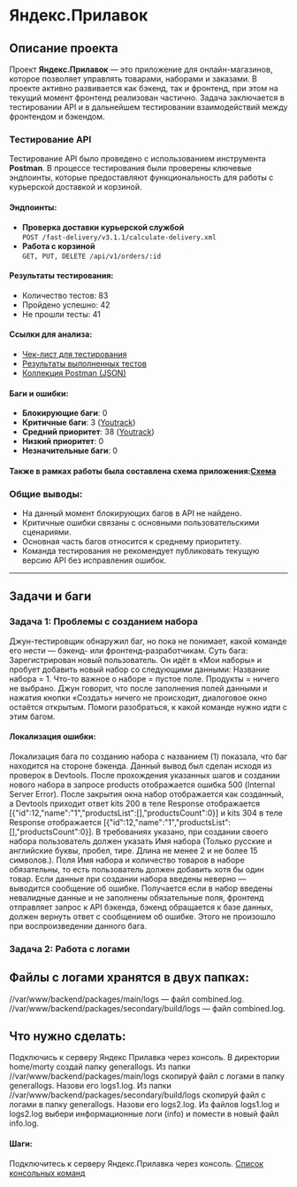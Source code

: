 # Яндекс.Прилавок

## Описание проекта

Проект **Яндекс.Прилавок** — это приложение для онлайн-магазинов, которое позволяет управлять товарами, наборами и заказами. В проекте активно развивается как бэкенд, так и фронтенд, при этом на текущий момент фронтенд реализован частично. Задача заключается в тестировании API и в дальнейшем тестировании взаимодействий между фронтендом и бэкендом.

### Тестирование API

Тестирование API было проведено с использованием инструмента **Postman**. В процессе тестирования были проверены ключевые эндпоинты, которые предоставляют функциональность для работы с курьерской доставкой и корзиной.

#### Эндпоинты:
- **Проверка доставки курьерской службой**  
  `POST /fast-delivery/v3.1.1/calculate-delivery.xml`
- **Работа с корзиной**  
  `GET, PUT, DELETE /api/v1/orders/:id`

#### Результаты тестирования:

- Количество тестов: 83
- Пройдено успешно: 42
- Не прошли тесты: 41

#### Ссылки для анализа:
- [Чек-лист для тестирования](https://docs.google.com/spreadsheets/d/1A9VVVaECtqe0dQFN9r6OFmKSlKk6caZiemW7WDyu5cA/edit?usp=sharing)
- [Результаты выполненных тестов](https://docs.google.com/spreadsheets/d/1A9VVVaECtqe0dQFN9r6OFmKSlKk6caZiemW7WDyu5cA/edit?usp=sharing)
- [Коллекция Postman (JSON)](https://drive.google.com/file/d/1yjcDXH6Hs_pVLZf-JDziTXTLU4feUNk7/view?usp=sharing)

#### Баги и ошибки:
- **Блокирующие баги**: 0
- **Критичные баги**: 3 ([Youtrack](https://tatianaastax.youtrack.cloud/issues/API?q=%D0%9F%D1%80%D0%B8%D0%BE%D1%80%D0%B8%D1%82%D0%B5%D1%82:%20%D0%9A%D1%80%D0%B8%D1%82%D0%B8%D1%87%D0%B5%D1%81%D0%BA%D0%B0%D1%8F))
- **Средний приоритет**: 38 ([Youtrack](https://tatianaastax.youtrack.cloud/issues/API?q=%D0%9F%D1%80%D0%B8%D0%BE%D1%80%D0%B8%D1%82%D0%B5%D1%82:%20%D0%A1%D0%B5%D1%80%D1%8C%D0%B5%D0%B7%D0%BD%D0%B0%D1%8F))
- **Низкий приоритет**: 0
- **Незначительные баги**: 0

#### Также в рамках работы была составлена схема приложения:[Схема](https://viewer.diagrams.net/?tags=%7B%7D&highlight=0000ff&edit=_blank&layers=1&nav=1&title=%2Fapi%2Fv1%2Fkits.drawio#R7V3ZctrKFv0aV917q3JKM9IjGINjwDmxzzHEbxowEIMmhCT4%2BtuThMYgbIOQ3Q9xUKsn9bB79d57dV%2Fx16uw76r2fGQZ0%2BUVxxjhFd%2B94jhW4ljwHwzZ4hCp1cIBM3dhkEj7gMfFbkoCGRK6WRjTdSqiZ1lLb2GnA3XLNKe6lwpTXdcK0tFerGW6VFudTXMBj7q6zIeOF4Y3x6Ey19qH304Xs3lUMisp%2BM1KjSKTL1nPVcMKEkH8zRV%2F7VqWh3%2BtwuvpEjZe1C44Xa%2FkbVwxd2p6VRKM7yW2P3sMTfnHXPhn9CLPh7NvJBdfXW7IB19x0hLk15mDV9IM%2FopCtDigy1y1Wfi3c4P%2BttBfAf1l0N8u%2BiujvyIoIBGIf8fJ2SuZIeGkHPAJWrZsEJasEGpPbxt1kjcNUZW91RIEsOCnulzMTPBbB40zdUGAP3W9BejWNnmxWhgGTN5xp%2BvFTtVQVgx4tq2F6aFBI3auxC7Ma%2BNZazwwYdZrz7Vep9fW0nJR6Twv8QoPGrnzslguE%2BG6PhVfXkj4I6ktzCz%2BhGTnRT0B6jkNE0GkM%2FtTazX13C2IQt4KrIiTRDOLjLNgP0w5noTNE0O0RcJUMjNmcc77wQN%2BkPFzxFgSC8ZSpqOmBphc5NFyvbk1s0x1ebMP7bjWxjSmBumMfZyhZdmkA35PPW9LJAVpzkTPl7bs2tq4%2BvQP9SfV9VR3NvX%2BEE%2FA8eC3%2FLGf3OlS9RZ%2BWpB8eKtz%2BVaH01PIza%2FraJYxKLDi%2FAUxe%2BkkXCKhiP7yJKTyNFdXoC87pra2i2ZzeggE84U3fbRV1HUBWGQqdnf1ifQtWmvIRGKV%2FExiuYKZJJ1qJvGlfRo3403U1CCES%2FRFl3TlBYlI0zKnGelIgj6g87J9VyAF5YKu40%2FVdaxUh9CbhgtvApP%2FxYnk8VfiVTckWaOHbfRggg%2FGqcToMU4FH%2FbJ0FOU7u0SVqgoYbmPlrAoadt11W0iAhnG%2B5z%2FhgGJBVZJjy1OyQCsTHzxj9HBD1yB%2FdiKv%2BTtw00olBQK8%2Ff3SBr3EkID47FOQj4nhXm7dkksSJcmiaXi9mVRo3ZJsx2WvqAksGGZHm5EdW3jXczLIoQN%2FxGtKmZbVa4mI%2BWTyciCBjqnjDxCRIKHv6fuAnw3XCJrEputuoDpm8SmIh0pNrka5GardF7HorGVwMuF6BiDrw76G%2B9x3yNu13PVhj%2F17XIBxrrLH5YXGp4VQy0OUPXXGZorPzYeyCaGZASdiR8jU5RMp7EtsZJMUU4lU5Q6RQqbECh78XIIdSWFR0KWlIgP9JSVRW%2BXKVJFmdL6aJnyvpWDyc3b23%2F%2B%2BTvX9591t8NVAEjiWbc7eQXiP9dfpz9a4qX1R4E6iKhQ17ZqgjeG6qnfQGEqeis5GyupZ%2F327T%2BrhWt9Q7F89r%2FeknsFYtJznCuuMzPxX5Zlreet6Todc%2FLMOeaAe5nfKYbxxAWv0vhh8X384vx6nKn83HhmuRdzAFLpk8mYm6iOYavXU1cSDeNZ5Sba4NWUBjOw0oEYrhgahvYMYkiO88SyoGzVARW0YfpXx1mit47Tn7vOtb9o3aPnNaiNyhmG1wP%2FtxYCKHFj2lvT6qEc4t%2FacG5OVG5mi1vfHvZnv21Jt6WOYYxDGO64MHzg2Lieyecnd9M3DFe9NtGXvK7V63vUHrorPaKawvJd55ElZW7tO%2FDWt0DN9FXoqpPOGvy%2F1SZ3jG4%2B%2BPpYASX%2BmNmDwW8XxNFu7xl1chcYt51Qn9yttdvORufvt7DUlbPRQck2jOdo16YNS5Kud%2FB5Mpm603FojwP%2FpTtcD0GZP32hO2SGctsXwPjpKBocRdZoE%2FgB%2FPU6bLW3LfhmPZRnvgh%2FMaNw5nskrL1VQG47GFcfbZcoz7bvwrcByh%2Bn9lC%2B91qcfg3LlwJUam8GQwKQjxTXyu8OhaHyc6t0R88oFYty%2BA7TxLG2Miwb%2FBPhN8CRFtW19dPnuiMrqh%2F8lo4AYzyth8qTJy%2BEB5RrMNq2fRZBRlxzH9WWVx1PnIxhH8EKo15%2F4rglGCkuGIjGWDTRbxv%2BZtFvE%2F0Gfdb3QtA%2FMMzAYfP1M0hjqs4EjAzyG%2Bzv4Cjshyieqw3gO4%2B8c%2BA7rT%2BdgLniJcqYW%2BoKxBtPJr8c1xqsfpiD1QbEhe%2F8gvJ915biMsHoxGmfQdgY5K3C8bh%2BBqnAP%2BcO%2FAdiWSpKsdFWqHT424Xh9h3M3YO5BqjmHMxBit%2BbqjTd17rf%2Fv2Mam2jZ%2FWHCd%2BBtJOJhmb4xhK3Lhz7k7FooLnSesTPqvTbHGxmIJ6Jasg4eMb5INWrSWauPVi9gpmk28LjC6iBoa2UQOfvQg2gX40TfX3yEOordqMvOWEFcncG174JZ5qLZntoDbgNmakeeP7tOJIP83EGj56zWk0dZ25s2lDc8d3%2FQKmaFHDfviVMTXthmDU%2BYeGZDjYW%2FnFB7F9kl3CcJje%2FsRATCdmUbn2%2FcbmJNhx4jxJvPuIcUHFccqdynVD3V9HjR2k5JldWvlaZPVPSLtjLtQZuHz7Sr%2BCWQQnjsrj0Lq0gH2SxyFbyJtHOvVwluWjHhtqhoKEKDR5gJ8e09xq3Q8qhyAoSja2CQVMttBhknV5Nx2Z37Hwe9fBFpkfxZLCnwGJCYU%2BNsOf2PgCwZ6fzDwDO9AIgyhmVf0jDnr4CoREDxDsQ8T0Ybw3gj1cN9rAQ9oy6oxmAFRjczIYtlsCNCI6sEXwY%2BT93fQRVYFjQHf4ZfGAgASCT2x39JCmYkd%2FeDcBbdhzlCgEUBDk%2BfkJwQ%2BiOfo2CW9BZ%2FBItjGAhRL0w0VS4wPpoUV2hxXaDfqOlmyy2t3drlQdtwKHFOgUpHAwHMLx4Rgu1FUGK9R5SgN5KwZJEGf25Q8DBwtnMnF%2BS7qgJ6JCvAQyNYBCGJHc4PQwjECQkQMAisGWO4Y24QeU%2FxyDjNQYZ2nUMMnBcD9c7AW1ef13f43ov0bMlTQnUMYxNjzVjUAGhAoAEoJ19jzy7zg8dQowkCAHjDKRB0MKFsMNRH337bmviuctuwNjc6WbP1287PoAeAHKFAIrfhxNt8QvEt6x4Hm%2FgXNL6M1eV8Lwcw9r8cFwHSQHLHnCO%2BgxmcY8TagUaXAQ0DhsqkqtuftGO9aGJFfgAlHjDgpwvGvxWCoogTghJkNJOrLoZBBTji4Oq2%2BYuxZKQdgICa2xuKY49fpJLsXCypbjIDYguxbUtxcZtx1XHygb8v9b5ew%2FupHJL8bs0ECJcin92h8FQmaEl9MT6A1gSCkV6gtbPaIHeKjg%2Ff7a7g4s8DCWaD1J6pOdAtdpBjYLCGVhzAEvfxnXryKna7NoVtBLrDBgJwFzqROlwLTHweB22egCUzLYy0s6A9LsuToPqyI8D%2FOZ1FMTaGlRjkrOMgYpAatGGJYDW4ynsaDjsCI1%2BuGkw7OBj2CEm%2FAU76fW%2BWaqGjKNkUnsQ62oy0IRL1JBHf28SCCmOnNQnJIvgch8SeWHiduOuyxHPscbqdypDDio6UAsUlMUV5RYBQdJKfKLxk6XLiSJuojbJ9BT6xuJRkayhnB5U1d3TGwcTRb7YxyIJE4XzamwKPDAoTKwPJmp9z9VWSxfsfH190tnq%2FdDVJ70NVKhbg8eFJSmwBqHWXzLaBMBIzgs188HVxoqnwxo%2FOy5o35mjgnjqKrAlA6v8Z2sJLXg8ACe%2BethYo0WgCEEf8K4VIADZa4%2F8JwSEiOFKHvkY0IE3AOaFGLYR01dvNJR7EfwcQyjWKzGRHTSfJY1mAGy5EFbmTGY5kHeP08I6SgTcorr%2BGm1nONYexuLWCJMAL4g0USGIJwBw60v4SwMCS1%2BHCruG4SLWZUWtROHhJ4WHY3argi1Zg%2BGh8Neb7CRMDgIkoVMS6WQARS%2BH8vLoA8eUElnlAUKOv0bgxhFGvPcY%2Fj5QN3cQg32ImSyPmeP6K4ea%2BANBIHOIl%2FgVgJ9QAfdJZ8V9cinuSxA8QbsrcqILr3PjpsI03Scv31MdPQIuloVqtBSNYa5yLNSXl6mk61enYqHyGQ84gS2wBReNsJPRUCPj9KXyUA%2Bzn4gx%2B4P9%2BHOO9yyXth2IWeds7ERMUmV65QN88OPBRmmOB6dZtqsKPC7OSnOsZ041hOZ4rgksZQ4A4DK9jSVNbv4eS%2BgRmUw50p8JPdlqpaOfhs%2FDFVOmG0uEbGXmewGt%2BbxESK6EadosJmS2WcVqYvRkTMhIrFMmZEXJWpW2dCIRfDQXsnWc6BT5OmRnOcmZeZ996auQITO9Jgo1kyGj06koG7KqXKl8MoX00XLlfR2d16Z8LT5kBZx0Vv4dp%2BQ65EvxIaUL6w%2B%2BSBlEzcyUD3kMH5IYXFvYVNvraNjArASIEpA1tLLg9xPKz41LA2%2FCimZhYvQGtUF0A347nPdg7rvv8M2%2F8bfI1KTbbJPuTluBCX577zbYpHu5jMZuOkn8O96bvMcPMS6Fsg9rYB9m98hM3exDvvwUXQoyKPuQsg8pKKDsQ8o%2BLNOVNncpljLHUYlK3exDnqNL8SUtxTWwD4%2FdrcdO1K8Jh3IfLMnYpRuy%2BGL3cxgeuaW3ib4gZgqO4B6ef2axmzhZ5OFT7JoNl%2BldvzvqVNECFDjId4eilqvpUwQ7kJt7h7iVw3xGI5wOfZ2Rc6yXA59P5J79mqHMlvI36YlKzT5RiRM3APjutKeGn6hUiXF4OlXA%2B9mBTM51mrIDT8EOZMoZBHHvZ2r4hwbPj65P6TwuCsXeCPWxBnl6ztNFwTvKGmwgazCCh0NYD3JYR9wCCDhTJuHn1TBFZqcmHzRBmYSUSXioiSlgrAEwVsCLZ2Ub8sVe61Vvx0vvFuHfhl91d2msgsiUe5AN2uZzMrqTm4BHXzea6ZzLJ3mWXTX68qLrJyR5Cplb9uQCkmes0z8LyZMv8FmvweW5tG0POhLzxFH03CRP5cwkT774piVK8jxM8lTqJnnych1zqiEkz3NN4IxHNcucieXJMsfRPLPxT8NV4vP%2B9VBIfBaep1I7IotW8U%2FF81Tq5nkKbL6BKM%2FzD%2B3F1Quj3svzPCg8s0TP80jPqFkp0%2FONgiXL9FTqZnoKfJ2CpYFMz2h9O3yZLvfRkuV9HZ3XZH1ppmcRUjors1DIq66%2BMtOz%2Fv4o0ghR14AvzfQ8xLMsIGEI2J0A3jcRuRD8KnQPyPlEohyftJfvm5ui2yB81wBNO31CBl7fG0yRQdeziQ8l8ipEZmNHin0dI7MxbEt9HO6w2TllHk%2F5Qqb9KbltbB4H71ImdnVfhqX2bWLmHjjStf3b3tpubALPl%2B9KCU9G5CNJUk9jT8thHxu01QUxwPexoX6FvEKNvX%2FkY2wsX%2B%2F9Jzfx%2B2cuaaB%2FmH1H%2Fpaeip9%2F2yI22IPfAvZFxcZxaPTO%2BEc%2BRR6VKXP6WoO%2BknD%2BgpJBbWw838zB9AbO9MlY9PXb%2By0YtYHeVzYafx9ok4dQ5VhjcwfzX8zwzFUFOGLB7PDAXEDzQhtDw76zQaNVXbwCBGubjmNNtNlVk2%2BhfKdPYEV6RsY8fgrbD%2BVO4m1n7eRJgV4EcFnrNiVPUte2Zrq2UfJkbtWj5MmLXYuz5EmldvKkUH42O12KPy95chQvim7hotgjy6wSH2fk4iVZme0Gex%2F7giOKRv4ykbbDxH7vsY968SabEg8%2FK%2FGQ73jGbc%2FV2E9DPPz0PLuKW%2B8v4d8slFht62PECQUOMZ9%2FzQYbjJ3GsWt95TFArrga5%2Fkqt50BuQ3lEYPWXbRmS1MTqVphXaLfT%2BvcmvwjXunRG8c3U3XIhIw3UFp51mAKV%2FHQ%2Bp5e8aEctYdjXCr6YpDyNyxX5byNOvYYnVNC%2FfYugGuCDtas9IreW6uTB0%2Fn2B3Y0m2MvueBbw2qreiK%2FccjA7PsLz%2FFR5MIAyxIrNeIT3cD1%2Bk0zyxWlMvogEP0Dqrbow09t9SulZJ3R232s4cdEHRwCI%2Fsj3WALXGTYAwixlsndRVz1A7KjF6y%2FIkVBDu9zzL62AsarCCg3DfKfTvUxBTEVSepFWO4s7LUoowpS4009EHPkvP6RItF53ue3%2BuutGUP%2BrKJxHns9GQjOa3TjPvyTGwjsdjBlbKNimzBbKazWKmaM%2BvJXLjEWp1ZL5xvdL45zGXmsJiZwx9EOGKzBhCOGEDKfObzNUsnOI3PvFhy8VlDGUesxGdmfYHZ6czLawEJvNs0yhHbyrarXE2anoxzJEr1StOmcY7EVr1o6lj5ybH8kfJTUuqQn8UEcMo5qsx8YJSsZKnGZjwZ6UislRfeQNJRtMIdFi2tjxYt7%2BvovHHpS5GOWKECWDory0XKq4q%2BEuuIVbhL6xB698tF%2BUxdAu3o6AvmvO7oVyJm7HuF6EatwOe6I1vDFlxsNyVWyZ8%2Bl7RrkljkyjnigTXzWXT26BJfS5f3q4Llg3%2FbuOwZtvm%2BjvxeZWsrbIENfFpSGtQnp0HpfS8As4rROe%2FL0qBOenVdMlo%2Bw8yGiMk5S0cGxVRgXL289TFvCEwm7%2BUaR0jYFNspu2n2drxyuxO9R69%2BOyjLZdUBfB5LnZcLJhWYbyiYolwwygWjrl6UC0a5YAfUwg1ei2VWzKzFBSfsnpUMJtGrVi5qLa5EBhuDsMk9kIOdQB%2FDO746W7Am%2B2%2B8SS9zxQh2mf4Xr81I8TAaBciVPIhdtJdlCgicyiPKhoxbtdz7UrfwHVDjwN%2FoIhisKopQkIDd6MPZrj1OIB5YHwGgJ6ygeUVKnmJFD1W8fBbFS6PPn6l0Z1%2BZu7O4Bwz7aFFaGLmVQBqZG%2FeSm%2F2Kao2E6qa6cmNfz7wPd4njeEFtWXo%2F4HnvB3yDoiw5Yo%2FS2pW5MXz0UGwyJG4xxd4q9XEtpQJXwK8DiTVuGWj8na%2BvxEDlAcgcK6GGOZcbyrWkXMuqXMutjPIC37vrxoD8p88TJRzKY19Kho9ZZimNTqmIbJewXcmW4V%2F4TWiTgAE9%2FtJZ1BbgmzeU1dlcVZ%2FZccHsZuiNhpTVmUVBRyk8m8jqpBC32RCXYytA3LNSUaViLsaXpaKyrHTY4fC8dBmp%2FKDz9J2Jytum%2B5lnbePuWtT1qfjycnWquxZZIeOWUURPZwoG3MnuWpTKjwV8%2FyWdbx5kOJ9WdcHS2AF34ss9cwNOKLgt68wjruhQq%2FMzTkob9yCPo0Xqe3bCvZR1dD8x4T4aApRwXwVLZDpLbOUn2lkJ962ar6W7aML9%2BeZwhtMiZaHjqQj3kYa9MuE%2Bk%2BA0hNGo3T8r4V4quHLhvDuIVoFrT7fxhHtRqSZNT0a4bxW0ECXc%2F6G9qrJiTySJ3024Pyg%2Fs4T788jP8uM0mPcZ%2FL8q4V6seJTHyQj3rVqP8mgg4T5a4Q6LFvGjRcv7Ojp%2FWMbXJtwXgaWz8rtbeeXXlybc198hX%2FLA88v1S%2F%2B8hPuS60lG2%2BWfXE12fchAg093eUeTAF2xQun21Ov7GK%2FvjWbe77TbXpO9vr8E3Z6tfNY2%2Bz6K%2FbHGr4xdltLtL4BuL9VOt4%2F2sBRKXQiUonR76oPbRB9cSrendPtGrcVZun3RWnxeur1MzxG8qLX4zXT7sfJWuj2L1QnwqTv6DlUVhPzui3CFJTR7rA4YBQGM1Y5W2GJSfQVGDCGq%2F4RpUFlk3SasJEjfR2s%2FDCVKFkIoj1QqV%2BTsQWuocJjeHsD1f4s5S4QLlaWvi%2BRIgFmkgoEkeJgHUdDkFBmw7lE6XEu2IquIfDWuxQcT7WXwnfSWuE%2BFZcyOq63Enc6FuwZjmUok%2B3dy6G9yEZIKFTmRoViEQWLsU4VJX11NwqQ9hfOEmxKWT8HHspSCf0YKfnXlGVMrJ%2BnNjufNg8lZCn6rwPh3Xgq%2BXOAcSGFyfTBZ63tguVy6YOvvI%2FjbD1190tvAy9utwePCkqCdIwy1%2FpLRJgBGc16omQ%2BuNlY8Hdb42XFB%2B84cFcRTV4EtGdiCMltLaHHmAZDy1SdPXggPJecxxUATwb%2F4ZChiuYvPZprFJ1LFFHcAaEMMDWPrXgSb29BSB8Zrr8TueNAmmbREQkI7OoQ7a4fMwdn7g2dS7QE7bo3odK74sAAUHkLrJaTlS%2FhLAwJrwfaC%2FeOFx%2B8n2MM2XBadP4X6iVcdT8R2M4i7bWwn46AFzhURdETWOHcPaSMIuoUHOGi39wgupm2OKcibgs2uNohtjuBdym6ZKGNuqSsMMX85rjVY%2FTAHq01sWcyX7yfhKphJBJ4m4LS%2BJmDbucNg2cLWzw0C%2F89cDILtvQ0y2Nsopfi9qSYsn8%2F99m8EqlkbW0J%2FmASAA2CNpBGxOCI7YgoEx6A5baMcowvTX00iZezB6hXMet0WEFw2tJUS6PxdCCByoHFioHIitNyvDQBwVyB3Z3Dtm1AquEgyhdaA2xCp4kEZ4DiSD%2FNxBo%2Bes1pNHWdubNpQNNdsj6SEe0q4P9TEFNB%2BNkCbJdwXAtqzEu7lYi4GJdxfDl1GLj%2F2q5Bwf9BxJO1HXyClWjmxkREV19m5ux8gSdFSJmY%2BcPgkZXBy3cisX0nnlWTd8stfJEcpYbtcirXS1itZyE8RuWhbfjLCtlzAOamBsVDauAd5ADJx8z492TN7nghzZsa2XHB8yNFg8HKm4YkZ25neUupmbMutOuZVQxjb55vETHYSn4yyLWRKYg9ytrN1Y89BOpQLzojpNpm0zWZ7uH4YWkB86TaPtZ1pWKVu1nZUPmVtVxOySs2Q6njWdnYqHxShUqsOERo1LOVtv1G2cEym35S6edtKLbugBvO2ozXuoHCJJsuF8LaVvBbvi%2FG2q%2BCls%2FKElbzW7msRt3N7lNp7pEhJRH03KHP7GOY2ctrVIw52kYfB3o%2BixK0XeUkUuPV2R8%2BJCwLKiE4HHJeRg7QAYzyth8phvxXqD9FofwjQBp7OiWuVbbg%2FxOXys%2BXIuJV0Hq5ol3qbVb3MVnfs%2FeeUZl2HiT%2B7eWdq51kr5Se2U%2BBDedaUZ025SZRnTXnWZUrcBi%2FGLUU8vBifl2it5I9YpIvxpROt36WFyBGtT61DUGZDptKN5t3R6%2BXeZw7PoztwsWMbsknie899Ed51LpPT7v4dyhRqNBdqmJ21yrE7bRV6DYYalWjQjVMwdBM55PkNJaSKPTrJ8JvB35sESGIpv7mIjxKjwzcRSkjL5GklcblyIj6bqnCT8Z8kl3hS1McgVspvM6P4jzKIKYM4ZhDjfAKMlwE%2Bhqoseppw008TDl0wizZaX2zyacKUvUvZu4ea%2BFiYxQj%2F%2B1%2BjwRarVAFbZ2W3KsU%2B61%2BY3Zrlc5ySVwAeXQvK4b2bMvio%2BcgypjDG%2FwE%3D)

### Общие выводы:
- На данный момент блокирующих багов в API не найдено.
- Критичные ошибки связаны с основными пользовательскими сценариями.
- Основная часть багов относится к среднему приоритету.
- Команда тестирования не рекомендует публиковать текущую версию API без исправления ошибок.

---

## Задачи и баги

### Задача 1: Проблемы с созданием набора

Джун-тестировщик обнаружил баг, но пока не понимает, какой команде его нести — бэкенд- или фронтенд-разработчикам. 
Суть бага:
Зарегистрирован новый пользователь. Он идёт в «Мои наборы» и пробует добавить новый набор со следующими данными: 
Название набора = 1.
Что-то важное о наборе = пустое поле.
Продукты = ничего не выбрано.
Джун говорит, что после заполнения полей данными и нажатия кнопки «Создать» ничего не происходит, диалоговое окно остаётся открытым. Помоги разобраться, к какой команде нужно идти с этим багом. 


#### Локализация ошибки:
Локализация бага по созданию набора с названием (1) показала, что баг находится на стороне бэкенда. Данный вывод был сделан исходя из проверок в Devtools.
После прохождения указанных шагов и создании нового набора в запросе products отображается ошибка 500 (Internal Server Error). После закрытия окна  набор отображается как созданный, а Devtools приходит ответ kits 200 в теле Response отображается [{"id":12,"name":"1","productsList":[],"productsCount":0}] и kits 304 в теле Response отображается [{"id":12,"name":"1","productsList":[],"productsCount":0}]. 
В требованиях указано, при создании своего набора пользователь должен указать Имя набора (Только русские и английские буквы, пробел, тире. Длина не менее 2 и не более 15 символов.). Поля Имя набора и количество товаров в наборе обязательны, то есть пользователь должен добавить хотя бы один товар. Если данные при создании набора введены неверно — выводится сообщение об ошибке. 
Получается если в набор введены невалидные данные и не заполнены обязательные поля, фронтенд отправляет запрос к API бэкенда, бэкенд обращается к базе данных, должен вернуть ответ с сообщением об ошибке. Этого не произошло при воспроизведении данного бага. 

### Задача 2: Работа с логами

## Файлы с логами хранятся в двух папках: 
//var/www/backend/packages/main/logs — файл combined.log.
//var/www/backend/packages/secondary/build/logs — файл combined.log.
## Что нужно сделать:
Подключись к серверу Яндекс Прилавка через консоль.
В директории home/morty создай папку generallogs.
Из папки //var/www/backend/packages/main/logs скопируй файл с логами в папку generallogs. Назови его logs1.log.
Из папки //var/www/backend/packages/secondary/build/logs скопируй файл с логами в папку generallogs. Назови его logs2.log.
Из файлов logs1.log и logs2.log выбери информационные логи (info) и помести в новый файл info.log.
#### Шаги:
Подключитесь к серверу Яндекс.Прилавка через консоль.
[Список консольных команд](https://docs.google.com/document/d/1xg7ONQmpojjPfhKSuTpgGN1wWIisPa6S8kkm2PgaiMU/edit?usp=sharing)

